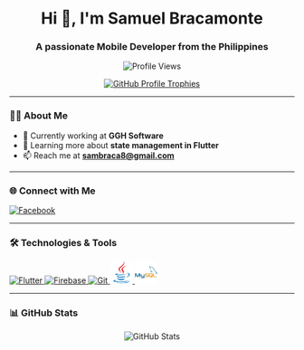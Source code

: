 <h1 align="center">Hi 👋, I'm Samuel Bracamonte</h1>
<h3 align="center">A passionate Mobile Developer from the Philippines</h3>

<p align="center">
  <img src="https://komarev.com/ghpvc/?username=sam021624&label=Profile%20views&color=0e75b6&style=flat" alt="Profile Views" />
</p>

<p align="center">
  <a href="https://github.com/ryo-ma/github-profile-trophy">
    <img src="https://github-profile-trophy.vercel.app/?username=sam021624&theme=onedark" alt="GitHub Profile Trophies" />
  </a>
</p>

---

### 👨‍💻 About Me

- 🔭 Currently working at **GGH Software**
- 🌱 Learning more about **state management in Flutter**
- 📫 Reach me at **sambraca8@gmail.com**

---

### 🌐 Connect with Me

<p align="left">
  <a href="https://fb.com/samuel.bracamonte.18" target="_blank">
    <img src="https://raw.githubusercontent.com/rahuldkjain/github-profile-readme-generator/master/src/images/icons/Social/facebook.svg" alt="Facebook" width="30" height="30" />
  </a>
</p>

---

### 🛠️ Technologies & Tools

<p align="left">
  <a href="https://flutter.dev" target="_blank" rel="noreferrer">
    <img src="https://www.vectorlogo.zone/logos/flutterio/flutterio-icon.svg" alt="Flutter" width="40" height="40" />
  </a>
  <a href="https://firebase.google.com/" target="_blank" rel="noreferrer">
    <img src="https://www.vectorlogo.zone/logos/firebase/firebase-icon.svg" alt="Firebase" width="40" height="40" />
  </a>
  <a href="https://git-scm.com/" target="_blank" rel="noreferrer">
    <img src="https://www.vectorlogo.zone/logos/git-scm/git-scm-icon.svg" alt="Git" width="40" height="40" />
  </a>
  <a href="https://www.java.com" target="_blank" rel="noreferrer">
    <img src="https://raw.githubusercontent.com/devicons/devicon/master/icons/java/java-original.svg" alt="Java" width="40" height="40" />
  </a>
  <a href="https://www.mysql.com/" target="_blank" rel="noreferrer">
    <img src="https://raw.githubusercontent.com/devicons/devicon/master/icons/mysql/mysql-original-wordmark.svg" alt="MySQL" width="40" height="40" />
  </a>
</p>

---

### 📊 GitHub Stats

<p align="center">
  <img src="https://github-readme-stats.vercel.app/api?username=sam021624&show_icons=true&locale=en" alt="GitHub Stats" />
</p>
